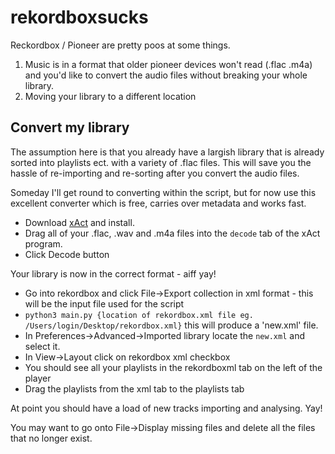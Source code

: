 # rekordboxsucks

Reckordbox / Pioneer are pretty poos at some things. 

1. Music is in a format that older pioneer devices won't read (.flac .m4a) and you'd like to convert the audio files without breaking your whole library.
2. Moving your library to a different location

## Convert my library
The assumption here is that you already have a largish library that is already sorted into playlists ect. with a variety of .flac files. This will save you the hassle of re-importing and re-sorting after you convert the audio files.

Someday I'll get round to converting within the script, but for now use this excellent converter which is free, carries over metadata and works fast.

* Download [xAct](http://xact.scottcbrown.org/) and install.
* Drag all of your .flac, .wav and .m4a files into the `decode` tab of the xAct program.
* Click Decode button

Your library is now in the correct format - aiff yay!

* Go into rekordbox and click File->Export collection in xml format - this will be the input file used for the script
* `python3 main.py {location of rekordbox.xml file eg. /Users/login/Desktop/rekordbox.xml}` this will produce a 'new.xml' file.
* In Preferences->Advanced->Imported library locate the `new.xml` and select it.
* In View->Layout click on rekordbox xml checkbox
* You should see all your playlists in the rekordboxml tab on the left of the player
* Drag the playlists from the xml tab to the playlists tab

At point you should have a load of new tracks importing and analysing. Yay! 

You may want to go onto File->Display missing files and delete all the files that no longer exist. 
